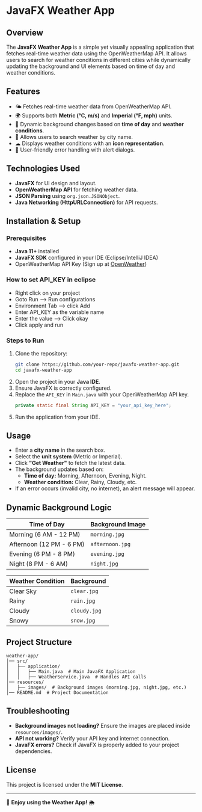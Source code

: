 # JavaFX Weather App

## Overview
The **JavaFX Weather App** is a simple yet visually appealing application that fetches real-time weather data using the OpenWeatherMap API. It allows users to search for weather conditions in different cities while dynamically updating the background and UI elements based on time of day and weather conditions.

## Features
- 🌤 Fetches real-time weather data from OpenWeatherMap API.
- 🌍 Supports both **Metric (°C, m/s)** and **Imperial (°F, mph)** units.
- 🎨 Dynamic background changes based on **time of day** and **weather conditions**.
- 📍 Allows users to search weather by city name.
- ☁ Displays weather conditions with an **icon representation**.
- 🔔 User-friendly error handling with alert dialogs.

## Technologies Used
- **JavaFX** for UI design and layout.
- **OpenWeatherMap API** for fetching weather data.
- **JSON Parsing** using `org.json.JSONObject`.
- **Java Networking (HttpURLConnection)** for API requests.

## Installation & Setup
### Prerequisites
- **Java 11+** installed
- **JavaFX SDK** configured in your IDE (Eclipse/IntelliJ IDEA)
- OpenWeatherMap API Key (Sign up at [OpenWeather](https://openweathermap.org/))

### How to set API_KEY in eclipse
- Right click on your project
- Goto Run --> Run configurations
- Environment Tab --> click Add
- Enter API_KEY as the variable name
- Enter the value --> Click okay
- Click apply and run

### Steps to Run
1. Clone the repository:
   ```bash
   git clone https://github.com/your-repo/javafx-weather-app.git
   cd javafx-weather-app
   ```
2. Open the project in your **Java IDE**.
3. Ensure JavaFX is correctly configured.
4. Replace the `API_KEY` in `Main.java` with your OpenWeatherMap API key.
   ```java
   private static final String API_KEY = "your_api_key_here";
   ```
5. Run the application from your IDE.

## Usage
- Enter a **city name** in the search box.
- Select the **unit system** (Metric or Imperial).
- Click **"Get Weather"** to fetch the latest data.
- The background updates based on:
  - **Time of day:** Morning, Afternoon, Evening, Night.
  - **Weather condition:** Clear, Rainy, Cloudy, etc.
- If an error occurs (invalid city, no internet), an alert message will appear.

## Dynamic Background Logic
| Time of Day | Background Image |
|------------|----------------|
| Morning (6 AM - 12 PM) | `morning.jpg` |
| Afternoon (12 PM - 6 PM) | `afternoon.jpg` |
| Evening (6 PM - 8 PM) | `evening.jpg` |
| Night (8 PM - 6 AM) | `night.jpg` |

| Weather Condition | Background |
|------------------|------------|
| Clear Sky | `clear.jpg` |
| Rainy | `rain.jpg` |
| Cloudy | `cloudy.jpg` |
| Snowy | `snow.jpg` |

## Project Structure
```
weather-app/
│── src/
│   ├── application/
│   │   ├── Main.java  # Main JavaFX Application
│   │   ├── WeatherService.java  # Handles API calls
│── resources/
│   ├── images/  # Background images (morning.jpg, night.jpg, etc.)
│── README.md  # Project Documentation
```

## Troubleshooting
- **Background images not loading?** Ensure the images are placed inside `resources/images/`.
- **API not working?** Verify your API key and internet connection.
- **JavaFX errors?** Check if JavaFX is properly added to your project dependencies.

## License
This project is licensed under the **MIT License**.

---

🚀 **Enjoy using the Weather App!** 🌦️

